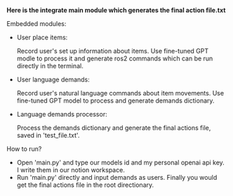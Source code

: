 __Here is the integrate main module which generates the final action file.txt__

Embedded modules:
- User place items:
  
  Record user's set up information about items. Use fine-tuned GPT modle to process it and generate ros2 commands which can be run directly in the terminal.
- User language demands:
  
  Record user's natural language commands about item movements. Use fine-tuned GPT model to process and generate demands dictionary.
- Language demands processor:
  
  Process the demands dictionary and generate the final actions file, saved in 'test_file.txt'.

How to run?
- Open 'main.py' and type our models id and my personal openai api key. I write them in our notion workspace.
- Run 'main.py' directly and input demands as users. Finally you would get the final actions file in the root directionary.
  
